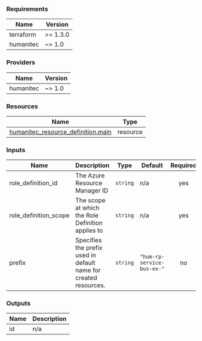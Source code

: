 <!-- BEGIN_TF_DOCS -->
### Requirements

| Name | Version |
|------|---------|
| terraform | >= 1.3.0 |
| humanitec | ~> 1.0 |

### Providers

| Name | Version |
|------|---------|
| humanitec | ~> 1.0 |

### Resources

| Name | Type |
|------|------|
| [humanitec_resource_definition.main](https://registry.terraform.io/providers/humanitec/humanitec/latest/docs/resources/resource_definition) | resource |

### Inputs

| Name | Description | Type | Default | Required |
|------|-------------|------|---------|:--------:|
| role\_definition\_id | The Azure Resource Manager ID | `string` | n/a | yes |
| role\_definition\_scope | The scope at which the Role Definition applies to | `string` | n/a | yes |
| prefix | Specifies the prefix used in default name for created resources. | `string` | `"hum-rp-service-bus-ex-"` | no |

### Outputs

| Name | Description |
|------|-------------|
| id | n/a |
<!-- END_TF_DOCS -->